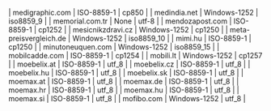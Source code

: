 | medigraphic.com | ISO-8859-1 | cp850 |
| medindia.net | Windows-1252 | iso8859_9 |
| memorial.com.tr | None | utf-8 |
| mendozapost.com | ISO-8859-1 | cp1252 |
| mesicnikzdravi.cz | Windows-1252 | cp1250 |
| meta-preisvergleich.de | Windows-1252 | iso8859_10 |
| mimi.hu | ISO-8859-1 | cp1250 |
| minutoneuquen.com | Windows-1252 | iso8859_15 |
| mobilcadde.com | ISO-8859-1 | cp1254 |
| mobili.lt | Windows-1252 | cp1257 |
| moebelix.at | ISO-8859-1 | utf_8 |
| moebelix.cz | ISO-8859-1 | utf_8 |
| moebelix.hu | ISO-8859-1 | utf_8 |
| moebelix.sk | ISO-8859-1 | utf_8 |
| moemax.at | ISO-8859-1 | utf_8 |
| moemax.de | ISO-8859-1 | utf_8 |
| moemax.hr | ISO-8859-1 | utf_8 |
| moemax.hu | ISO-8859-1 | utf_8 |
| moemax.si | ISO-8859-1 | utf_8 |
| mofibo.com | Windows-1252 | utf_8 |
